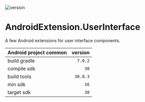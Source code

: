 ![version](https://img.shields.io/static/v1?label=version&message=0.0.5&labelColor=212121&color=2962ff&style=flat)

# AndroidExtension.UserInterface
A few Android extensions for user interface components.

Android project common|version
-|-:
build gradle|`7.0.2`
compile sdk|`30`
build tools|`30.0.3`
min sdk|`16`
target sdk|`30`
